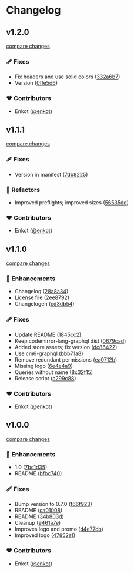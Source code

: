 # Changelog

## v1.2.0

[compare changes](https://github.com/enkot/querio/compare/v1.1.1...v1.2.0)

### 🩹 Fixes

- Fix headers and use solid colors ([332a6b7](https://github.com/enkot/querio/commit/332a6b7))
- Version ([0ffe5d6](https://github.com/enkot/querio/commit/0ffe5d6))

### ❤️ Contributors

- Enkot ([@enkot](http://github.com/enkot))

## v1.1.1

[compare changes](https://github.com/enkot/querio/compare/v1.1.0...v1.1.1)

### 🩹 Fixes

- Version in manifest ([7db8225](https://github.com/enkot/querio/commit/7db8225))

### 💅 Refactors

- Improved preflights; improved sizes ([56535dd](https://github.com/enkot/querio/commit/56535dd))

### ❤️ Contributors

- Enkot ([@enkot](http://github.com/enkot))

## v1.1.0

[compare changes](https://github.com/enkot/querio/compare/v2.0.0...v1.1.0)

### 🚀 Enhancements

- Changelog ([28a8a34](https://github.com/enkot/querio/commit/28a8a34))
- License file ([2ee8792](https://github.com/enkot/querio/commit/2ee8792))
- Changelogen ([cd3db54](https://github.com/enkot/querio/commit/cd3db54))

### 🩹 Fixes

- Update README ([1845cc2](https://github.com/enkot/querio/commit/1845cc2))
- Keep codemirror-lang-graphql dist ([0679cad](https://github.com/enkot/querio/commit/0679cad))
- Added store assets; fix version ([dc86422](https://github.com/enkot/querio/commit/dc86422))
- Use cm6-graphql ([bbb71a8](https://github.com/enkot/querio/commit/bbb71a8))
- Remove redundant permissions ([ea0712b](https://github.com/enkot/querio/commit/ea0712b))
- Missing logo ([6e4e4a9](https://github.com/enkot/querio/commit/6e4e4a9))
- Queries without name ([8c32f15](https://github.com/enkot/querio/commit/8c32f15))
- Release script ([c299c88](https://github.com/enkot/querio/commit/c299c88))

### ❤️ Contributors

- Enkot ([@enkot](http://github.com/enkot))

## v1.0.0

[compare changes](https://github.com/enkot/querio/compare/v0.7.0...v1.0.0)

### 🚀 Enhancements

- 1.0 ([7bc1d35](https://github.com/enkot/querio/commit/7bc1d35))
- README ([bfbc740](https://github.com/enkot/querio/commit/bfbc740))

### 🩹 Fixes

- Bump version to 0.7.0 ([f66f923](https://github.com/enkot/querio/commit/f66f923))
- README ([ca01008](https://github.com/enkot/querio/commit/ca01008))
- README ([34b803d](https://github.com/enkot/querio/commit/34b803d))
- Cleanup ([9461a7e](https://github.com/enkot/querio/commit/9461a7e))
- Improves logo and promo ([d4e77cb](https://github.com/enkot/querio/commit/d4e77cb))
- Improved logo ([47852a1](https://github.com/enkot/querio/commit/47852a1))

### ❤️ Contributors

- Enkot ([@enkot](http://github.com/enkot))

